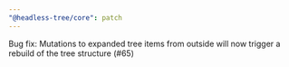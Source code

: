 ```yaml
---
"@headless-tree/core": patch
---
```


Bug fix: Mutations to expanded tree items from outside will now trigger a rebuild of the tree structure (#65)
